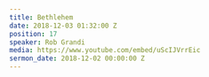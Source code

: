 ```yaml
---
title: Bethlehem
date: 2018-12-03 01:32:00 Z
position: 17
speaker: Rob Grandi
media: https://www.youtube.com/embed/uScIJVrrEic
sermon_date: 2018-12-02 00:00:00 Z
---
```


